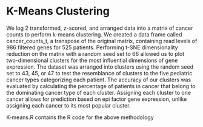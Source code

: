 # K-Means Clustering

 We log 2 transformed, z-scored, and arranged data into a matrix of cancer counts to perform k-means clustering. We created a data frame called cancer_counts_t, a transpose of the original matrix, containing read levels of 986 filtered genes for 525 patients. Performing t-SNE dimensionality reduction on the matrix with a random seed set to 66 allowed us to plot two-dimensional clusters for the most influential dimensions of gene expression. The dataset was arranged into clusters using the random seed set to 43, 45, or 47 to test the resemblance of clusters to the five pediatric cancer types categorizing each patient. The accuracy of our clusters was evaluated by calculating the percentage of patients in cancer that belong to the dominating cancer type of each cluster. Assigning each cluster to one cancer allows for prediction based on epi factor gene expression, unlike assigning each cancer to its most popular cluster. 

K-means.R contains the R code for the above methodology
